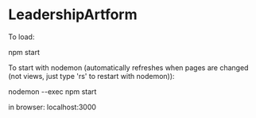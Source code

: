 # LeadershipArtform

To load:

npm start

To start with nodemon (automatically refreshes when pages are changed (not views, just type 'rs' to restart with nodemon)):

nodemon --exec npm start


in browser: localhost:3000
